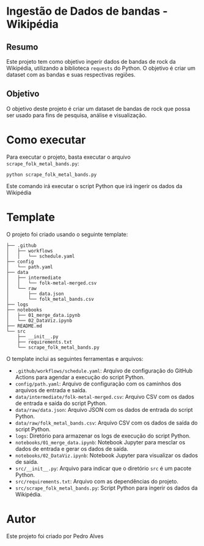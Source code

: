# Ingestão de Dados de bandas - Wikipédia

## Resumo

Este projeto tem como objetivo ingerir dados de bandas de rock da Wikipédia, utilizando a biblioteca `requests` do Python. O objetivo é criar um dataset com as bandas e suas respectivas regiões.

## Objetivo

O objetivo deste projeto é criar um dataset de bandas de rock que possa ser usado para fins de pesquisa, análise e visualização.

# Como executar
Para executar o projeto, basta executar o arquivo `scrape_folk_metal_bands.py`:
```
python scrape_folk_metal_bands.py
```
Este comando irá executar o script Python que irá ingerir os dados da Wikipédia

# Template
O projeto foi criado usando o seguinte template:
```
├── .github
│   ├── workflows
│   │   └── schedule.yaml
├── config
│   └── path.yaml
├── data
│   ├── intermediate
│   │   └── folk-metal-merged.csv
│   └── raw
│       ├── data.json
│       └── folk_metal_bands.csv
├── logs
├── notebooks
│   ├── 01_merge_data.ipynb
│   └── 02_DataViz.ipynb
├── README.md
└── src
    ├── __init__.py
    ├── requirements.txt
    └── scrape_folk_metal_bands.py
```
O template inclui as seguintes ferramentas e arquivos:

* `.github/workflows/schedule.yaml`: Arquivo de configuração do GitHub Actions para agendar a execução do script Python.
* `config/path.yaml`: Arquivo de configuração com os caminhos dos arquivos de entrada e saída.
* `data/intermediate/folk-metal-merged.csv`: Arquivo CSV com os dados de entrada e saída do script Python.
* `data/raw/data.json`: Arquivo JSON com os dados de entrada do script Python.
* `data/raw/folk_metal_bands.csv`: Arquivo CSV com os dados de saída do script Python.
* `logs`: Diretório para armazenar os logs de execução do script Python.
* `notebooks/01_merge_data.ipynb`: Notebook Jupyter para mesclar os dados de entrada e gerar os dados de saída.
* `notebooks/02_DataViz.ipynb`: Notebook Jupyter para visualizar os dados de saída.
* `src/__init__.py`: Arquivo para indicar que o diretório `src` é um pacote Python.
* `src/requirements.txt`: Arquivo com as dependências do projeto.
* `src/scrape_folk_metal_bands.py`: Script Python para ingerir os dados da Wikipédia.

# Autor
Este projeto foi criado por Pedro Alves
